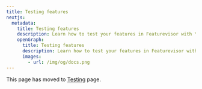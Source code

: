 ```yaml
---
title: Testing features
nextjs:
  metadata:
    title: Testing features
    description: Learn how to test your features in Featurevisor with YAML specs
    openGraph:
      title: Testing features
      description: Learn how to test your features in Featurevisor with YAML specs
      images:
        - url: /img/og/docs.png
---
```


This page has moved to [Testing](/docs/testing) page.
